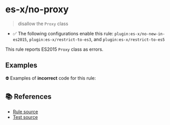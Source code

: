 # es-x/no-proxy
> disallow the `Proxy` class

- ✅ The following configurations enable this rule: `plugin:es-x/no-new-in-es2015`, `plugin:es-x/restrict-to-es3`, and `plugin:es-x/restrict-to-es5`

This rule reports ES2015 `Proxy` class as errors.

## Examples

⛔ Examples of **incorrect** code for this rule:

<eslint-playground type="bad" code="/*eslint es-x/no-proxy: error */
let p = new Proxy(obj, hooks)
" />

## 📚 References

- [Rule source](https://github.com/ota-meshi/eslint-plugin-es-x/blob/v5.0.0/lib/rules/no-proxy.js)
- [Test source](https://github.com/ota-meshi/eslint-plugin-es-x/blob/v5.0.0/tests/lib/rules/no-proxy.js)
